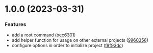 # 1.0.0 (2023-03-31)


### Features

* add a root command ([bec6301](https://github.com/mindulle/misc/commit/bec63019c8962566a4820e698a32e51357058868))
* add helper function for usage on other external projects ([9960356](https://github.com/mindulle/misc/commit/996035635e1b55bf2f979f374f2ebbd86ceb24c8))
* configure options in order to initialize project ([f8f93dc](https://github.com/mindulle/misc/commit/f8f93dc1c30aff47ef739432a3bed789c840ad3a))
